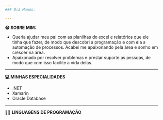 ```yaml
---
### Olá Mundo:

---
```

<b> 😁 SOBRE MIM: </b>
- Queria ajudar meu pai com as planilhas do excel e relatórios que ele tinha que fazer, de modo que descobri a programação e com ela a automação de processos. Acabei me apaixonando pela área e sonho em crescer na área.
- Apaixonado por resolver problemas e prestar suporte as pessoas, de modo que com isso facilite a vida delas.

---
<b> 💻 MINHAS ESPECIALIDADES </b>
- .NET
- Xamarin
- Oracle Database

---
<b> 👨‍💻 LINGUAGENS DE PROGRAMAÇÃO </b>
